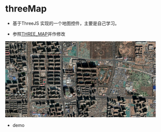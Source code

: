 # threeMap
- 基于ThreeJS 实现的一个地图控件，主要是自己学习。
 
- 参照[THREE_MAP](https://github.com/lyqandy/THREE_MAP)并作修改

![image](https://github.com/taiyuanhy/threeMap/raw/master/images/screen.png)

- demo
